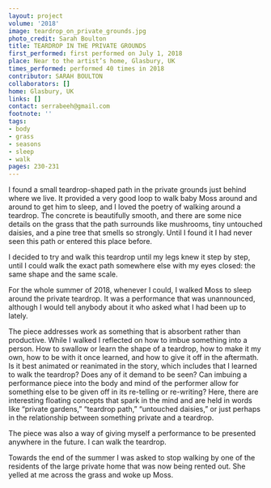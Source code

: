```yaml
---
layout: project
volume: '2018'
image: teardrop_on_private_grounds.jpg
photo_credit: Sarah Boulton
title: TEARDROP IN THE PRIVATE GROUNDS
first_performed: first performed on July 1, 2018
place: Near to the artist’s home, Glasbury, UK
times_performed: performed 40 times in 2018
contributor: SARAH BOULTON
collaborators: []
home: Glasbury, UK
links: []
contact: serrabeeh@gmail.com
footnote: ''
tags:
- body
- grass
- seasons
- sleep
- walk
pages: 230-231
---
```


I found a small teardrop-shaped path in the private grounds just behind where we live. It provided a very good loop to walk baby Moss around and around to get him to sleep, and I loved the poetry of walking around a teardrop. The concrete is beautifully smooth, and there are some nice details on the grass that the path surrounds like mushrooms, tiny untouched daisies, and a pine tree that smells so strongly. Until I found it I had never seen this path or entered this place before.

I decided to try and walk this teardrop until my legs knew it step by step, until I could walk the exact path somewhere else with my eyes closed: the same shape and the same scale.

For the whole summer of 2018, whenever I could, I walked Moss to sleep around the private teardrop. It was a performance that was unannounced, although I would tell anybody about it who asked what I had been up to lately.

The piece addresses work as something that is absorbent rather than productive. While I walked I reflected on how to imbue something into a person. How to swallow or learn the shape of a teardrop, how to make it my own, how to be with it once learned, and how to give it off in the aftermath. Is it best animated or reanimated in the story, which includes that I learned to walk the teardrop? Does any of it demand to be seen? Can imbuing a performance piece into the body and mind of the performer allow for something else to be given off in its re-telling or re-writing? Here, there are interesting floating concepts that spark in the mind and are held in words like “private gardens,” “teardrop path,” “untouched daisies,” or just perhaps in the relationship between something private and a teardrop.

The piece was also a way of giving myself a performance to be presented anywhere in the future. I can walk the teardrop.

Towards the end of the summer I was asked to stop walking by one of the residents of the large private home that was now being rented out. She yelled at me across the grass and woke up Moss.
